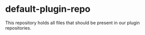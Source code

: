 # default-plugin-repo
This repository holds all files that should be present in our plugin repositories.
